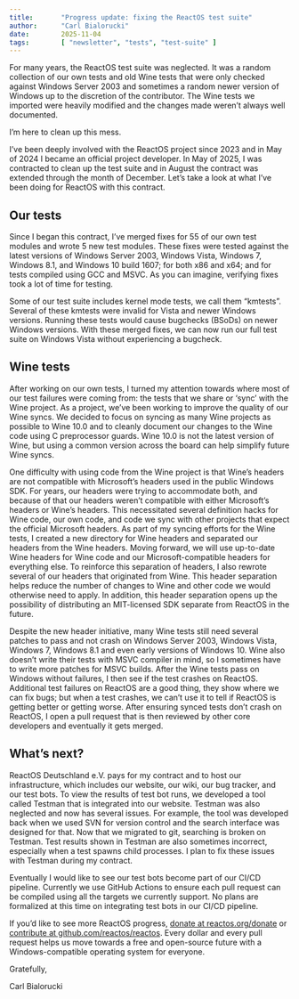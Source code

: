 ```yaml
---
title:       "Progress update: fixing the ReactOS test suite"
author:      "Carl Bialorucki"
date:        2025-11-04
tags:        [ "newsletter", "tests", "test-suite" ]
---
```

For many years, the ReactOS test suite was neglected.
It was a random collection of our own tests and old Wine tests that were only checked against Windows Server 2003 and sometimes a random newer version of Windows up to the discretion of the contributor.
The Wine tests we imported were heavily modified and the changes made weren’t always well documented.

I’m here to clean up this mess.

I’ve been deeply involved with the ReactOS project since 2023 and in May of 2024 I became an official project developer.
In May of 2025, I was contracted to clean up the test suite and in August the contract was extended through the month of December.
Let’s take a look at what I’ve been doing for ReactOS with this contract.

## Our tests
Since I began this contract, I’ve merged fixes for 55 of our own test modules and wrote 5 new test modules.
These fixes were tested against the latest versions of Windows Server 2003, Windows Vista, Windows 7, Windows 8.1, and Windows 10 build 1607; for both x86 and x64; and for tests compiled using GCC and MSVC.
As you can imagine, verifying fixes took a lot of time for testing.

Some of our test suite includes kernel mode tests, we call them “kmtests”.
Several of these kmtests were invalid for Vista and newer Windows versions. Running these tests would cause bugchecks (BSoDs) on newer Windows versions.
With these merged fixes, we can now run our full test suite on Windows Vista without experiencing a bugcheck. 

## Wine tests
After working on our own tests, I turned my attention towards where most of our test failures were coming from: the tests that we share or ‘sync’ with the Wine project.
As a project, we’ve been working to improve the quality of our Wine syncs.
We decided to focus on syncing as many Wine projects as possible to Wine 10.0 and to cleanly document our changes to the Wine code using C preprocessor guards.
Wine 10.0 is not the latest version of Wine, but using a common version across the board can help simplify future Wine syncs.

One difficulty with using code from the Wine project is that Wine’s headers are not compatible with Microsoft’s headers used in the public Windows SDK.
For years, our headers were trying to accommodate both, and because of that our headers weren’t compatible with either Microsoft’s headers or Wine’s headers.
This necessitated several definition hacks for Wine code, our own code, and code we sync with other projects that expect the official Microsoft headers.
As part of my syncing efforts for the Wine tests, I created a new directory for Wine headers and separated our headers from the Wine headers.
Moving forward, we will use up-to-date Wine headers for Wine code and our Microsoft-compatible headers for everything else.
To reinforce this separation of headers, I also rewrote several of our headers that originated from Wine.
This header separation helps reduce the number of changes to Wine and other code we would otherwise need to apply.
In addition, this header separation opens up the possibility of distributing an MIT-licensed SDK separate from ReactOS in the future.

Despite the new header initiative, many Wine tests still need several patches to pass and not crash on Windows Server 2003, Windows Vista, Windows 7, Windows 8.1 and even early versions of Windows 10.
Wine also doesn’t write their tests with MSVC compiler in mind, so I sometimes have to write more patches for MSVC builds.
After the Wine tests pass on Windows without failures, I then see if the test crashes on ReactOS.
Additional test failures on ReactOS are a good thing, they show where we can fix bugs; but when a test crashes, we can’t use it to tell if ReactOS is getting better or getting worse.
After ensuring synced tests don’t crash on ReactOS, I open a pull request that is then reviewed by other core developers and eventually it gets merged.

## What’s next?
ReactOS Deutschland e.V. pays for my contract and to host our infrastructure, which includes our website, our wiki, our bug tracker, and our test bots.
To view the results of test bot runs, we developed a tool called Testman that is integrated into our website.
Testman was also neglected and now has several issues.
For example, the tool was developed back when we used SVN for version control and the search interface was designed for that.
Now that we migrated to git, searching is broken on Testman.
Test results shown in Testman are also sometimes incorrect, especially when a test spawns child processes.
I plan to fix these issues with Testman during my contract.

Eventually I would like to see our test bots become part of our CI/CD pipeline.
Currently we use GitHub Actions to ensure each pull request can be compiled using all the targets we currently support.
No plans are formalized at this time on integrating test bots in our CI/CD pipeline.

If you’d like to see more ReactOS progress, [donate at reactos.org/donate](https://reactos.org/donate) or [contribute at github.com/reactos/reactos](https://github.com/reactos/reactos).
Every dollar and every pull request helps us move towards a free and open-source future with a Windows-compatible operating system for everyone.

Gratefully,

Carl Bialorucki
